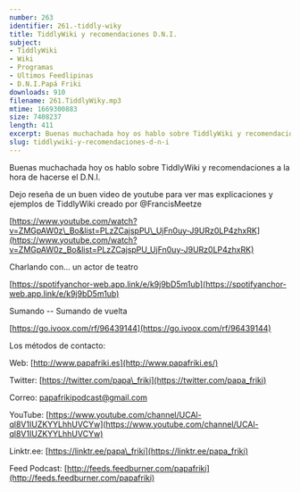 ```yaml
---
number: 263
identifier: 261.-tiddly-wiky
title: TiddlyWiki y recomendaciones D.N.I.
subject:
- TiddlyWiki
- Wiki
- Programas
- Ultimos Feedlipinas
- D.N.I.Papá Friki
downloads: 910
filename: 261.TiddlyWiky.mp3
mtime: 1669300883
size: 7408237
length: 411
excerpt: Buenas muchachada hoy os hablo sobre TiddlyWiki y recomendaciones D.N.I.
slug: tiddlywiki-y-recomendaciones-d-n-i
---
```

Buenas muchachada hoy os hablo sobre TiddlyWiki y recomendaciones a la hora de hacerse el D.N.I.

Dejo reseña de un buen video de youtube para ver mas explicaciones y ejemplos de TiddlyWiki creado por @FrancisMeetze

[https://www.youtube.com/watch?v=ZMGpAW0z\_Bo&list=PLzZCajspPU\_UjFn0uy-J9URz0LP4zhxRK](https://www.youtube.com/watch?v=ZMGpAW0z_Bo&list=PLzZCajspPU_UjFn0uy-J9URz0LP4zhxRK)  

Charlando con... un actor de teatro 

[https://spotifyanchor-web.app.link/e/k9j9bD5m1ub](https://spotifyanchor-web.app.link/e/k9j9bD5m1ub)  

Sumando -- Sumando de vuelta

[https://go.ivoox.com/rf/96439144](https://go.ivoox.com/rf/96439144)  

Los métodos de contacto:  

Web: [http://www.papafriki.es](http://www.papafriki.es/)  

Twitter: [https://twitter.com/papa\_friki](https://twitter.com/papa_friki)

Correo: [papafrikipodcast@gmail.com](https://archive.org/details/papafrikipodast@gmail.com)

YouTube: [https://www.youtube.com/channel/UCAl-ql8V1IUZKYYLhhUVCYw](https://www.youtube.com/channel/UCAl-ql8V1IUZKYYLhhUVCYw)  

Linktr.ee: [https://linktr.ee/papa\_friki](https://linktr.ee/papa_friki)  

Feed Podcast: [http://feeds.feedburner.com/papafriki](http://feeds.feedburner.com/papafriki)